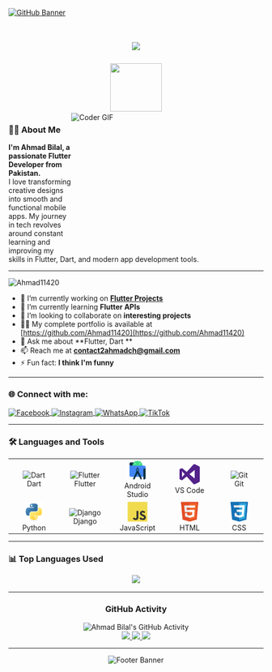 [![GitHub Banner](https://user-images.githubusercontent.com/58959408/232639433-cb0aea21-66f0-4508-a771-85e2089c5a87.gif)](https://github.com/Ahmad11420)

<h1 align="center">
  <img src="https://readme-typing-svg.herokuapp.com?font=Righteous&size=35&center=true&vCenter=true&width=500&height=70&duration=4000&lines=Hi+there!+👋+I'm+Ahmad+Bilal+" />
</h1>

<div align="center">
  <img src="https://github.com/Govindv7555/Govindv7555/blob/main/49e76e0596857673c5c80c85b84394c1.gif" width="45%" height="95px">
</div>

<img align="right" src="https://cdn.dribbble.com/users/1162077/screenshots/3848914/programmer.gif" alt="Coder GIF" width="380" height="280">

### 👨‍🎓 About Me  
**I'm Ahmad Bilal, a passionate Flutter Developer from Pakistan.**  
I love transforming creative designs into smooth and functional mobile apps. My journey in tech revolves around constant learning and improving my skills in Flutter, Dart, and modern app development tools.

---

<p align="left"> 
  <img src="https://komarev.com/ghpvc/?username=Ahmad11420&label=Profile%20views&color=0e75b6&style=flat" alt="Ahmad11420" /> 
</p>

- 🔭 I’m currently working on **[Flutter Projects](https://github.com/Ahmad11420)**
- 🌱 I’m currently learning **Flutter APIs**
- 👯 I’m looking to collaborate on **interesting projects**
- 👨‍💻 My complete portfolio is available at [https://github.com/Ahmad11420](https://github.com/Ahmad11420)
- 💬 Ask me about **Flutter, Dart **
- 📫 Reach me at **contact2ahmadch@gmail.com**
- ⚡ Fun fact: **I think I'm funny**

---

<h3 align="left">🌐 Connect with me:</h3>
<p align="left">
  <a href="https://www.facebook.com/share/1JFEtvkAvN/" target="blank">
    <img align="center" src="https://raw.githubusercontent.com/rahuldkjain/github-profile-readme-generator/master/src/images/icons/Social/facebook.svg" alt="Facebook" height="30" width="40" />
  </a>
  <a href="https://www.instagram.com/ch.ahmad_bilal77?igsh=NHRkeHRsZDkxY3B3" target="blank">
    <img align="center" src="https://raw.githubusercontent.com/rahuldkjain/github-profile-readme-generator/master/src/images/icons/Social/instagram.svg" alt="Instagram" height="30" width="40" /> 
  </a>
   </a>
  <a href="https://wa.me/923087154021" target="blank">
    <img align="center" src="https://raw.githubusercontent.com/rahuldkjain/github-profile-readme-generator/master/src/images/icons/Social/whatsapp.svg" alt="WhatsApp" height="30" width="40" />
  </a>
  <a href="https://www.tiktok.com/@ahmad.bilal100" target="blank">
    <img align="center" src="https://cdn-icons-png.flaticon.com/512/3046/3046122.png" alt="TikTok" height="30" width="30" />
  </a>
</p>

---

### 🛠️ Languages and Tools
<p align="center">
  <table>
    <tr>
      <td align="center" width="100">
        <img src="https://www.vectorlogo.zone/logos/dartlang/dartlang-icon.svg" width="40" height="40" alt="Dart"/><br>Dart
      </td>
      <td align="center" width="100">
        <img src="https://www.vectorlogo.zone/logos/flutterio/flutterio-icon.svg" width="40" height="40" alt="Flutter"/><br>Flutter
      </td>
      <td align="center" width="100">
        <img src="https://raw.githubusercontent.com/devicons/devicon/master/icons/androidstudio/androidstudio-original.svg" width="40" height="40" alt="Android Studio"/><br>Android Studio
      </td>
      <td align="center" width="100">
        <img src="https://raw.githubusercontent.com/devicons/devicon/master/icons/visualstudio/visualstudio-plain.svg" width="40" height="40" alt="VS Code"/><br>VS Code
      </td>
      <td align="center" width="100">
        <img src="https://www.vectorlogo.zone/logos/git-scm/git-scm-icon.svg" width="40" height="40" alt="Git"/><br>Git
      </td>
    </tr>
    <tr>
      <td align="center" width="100">
        <img src="https://raw.githubusercontent.com/devicons/devicon/master/icons/python/python-original.svg" width="40" height="40" alt="Python"/><br>Python
      </td>
      <td align="center" width="100">
        <img src="https://cdn.worldvectorlogo.com/logos/django.svg" width="40" height="40" alt="Django"/><br>Django
      </td>
      <td align="center" width="100">
        <img src="https://raw.githubusercontent.com/devicons/devicon/master/icons/javascript/javascript-original.svg" width="40" height="40" alt="JavaScript"/><br>JavaScript
      </td>
      <td align="center" width="100">
        <img src="https://raw.githubusercontent.com/devicons/devicon/master/icons/html5/html5-original.svg" width="40" height="40" alt="HTML5"/><br>HTML
      </td>
      <td align="center" width="100">
        <img src="https://raw.githubusercontent.com/devicons/devicon/master/icons/css3/css3-original.svg" width="40" height="40" alt="CSS3"/><br>CSS
      </td>
    </tr>
  </table>
</p>

---

### 📊 Top Languages Used
<p align="center">
  <img src="https://github-readme-stats.vercel.app/api/top-langs/?username=Ahmad11420&layout=compact&theme=tokyonight" />
</p>

---

<h3 align="center">GitHub Activity</h3>
<div align="center">
  <img src="https://github-readme-activity-graph.vercel.app/graph?username=Ahmad11420&bg_color=0d1117&color=ffffff&line=00b3ff&point=f9fafa&area=true&hide_border=true" alt="Ahmad Bilal's GitHub Activity" />
</div>

<div align="center">
  <a href="https://github.com/Ahmad11420">
    <img src="http://github-profile-summary-cards.vercel.app/api/cards/profile-details?username=Ahmad11420&theme=transparent" />
  </a>
  <a href="https://github.com/Ahmad11420">
    <img src="https://github-readme-streak-stats.herokuapp.com/?user=Ahmad11420&hide_border=true&card_width=338&theme=transparent" />
  </a>
  <a href="https://github.com/Ahmad11420">
    <img src="http://github-profile-summary-cards.vercel.app/api/cards/stats?username=Ahmad11420&theme=transparent" />
  </a>
</div>

---

<div align="center">
  <img src="https://raw.githubusercontent.com/BEPb/BEPb/main/src/header_.png" alt="Footer Banner" />
</div>
